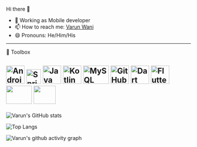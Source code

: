 Hi there 👋

<ul>
  
<li>🌱 Working as Mobile developer</li>
<li><g-emoji class="g-emoji" alias="mailbox" fallback-src="https://github.githubassets.com/images/icons/emoji/unicode/1f4eb.png">📫</g-emoji> How to reach me: <a href="https://www.linkedin.com/in/varun-wani-022/" rel="nofollow">Varun Wani</a></li>
<li>😄 Pronouns: He/Him/His</li>
</ul>


---
🧰 Toolbox
 
<img src="https://cdn.worldvectorlogo.com/logos/android-logomark.svg" alt="Android logo" width="50" height="50"/>          <img src="https://cdn.worldvectorlogo.com/logos/spring-3.svg" alt="Spring logo" width="40" height="40"/>          <img src="https://cdn.worldvectorlogo.com/logos/java-4.svg" alt="Java Logo" width="50" height="50"/>          <img src="https://cdn.worldvectorlogo.com/logos/kotlin-1.svg" alt="Kotlin logo" width="50" height="50"/>          <img src="https://static.cdnlogo.com/logos/m/47/mysql.svg" alt="MySQL Logo" width="70" height="50"/>          <img src="https://cdn-icons-png.flaticon.com/512/25/25231.png" alt="GitHub Logo" width="50" height="50"/>          <img src="https://www.vectorlogo.zone/logos/dartlang/dartlang-icon.svg" alt="Dart Logo" width="50" height="50"/>          <img src="https://cdn.worldvectorlogo.com/logos/flutter.svg" alt="Flutter Logo" width="50" height="50"/>          <img src="https://1000logos.net/wp-content/uploads/2021/05/Atlassian-Logo-2010s1.png" width="70" height="50"/>          <img src="https://sue.eu/wp-content/uploads/sites/6/2022/07/bitbucket-logo-920x920-sue-v01.png" width="60" height="50"/>
---


![Varun's GitHub stats](https://github-readme-stats.vercel.app/api?username=varunwani22&show_icons=true&theme=radical)

![Top Langs](https://github-readme-stats.vercel.app/api/top-langs/?username=varunwani22&layout=compact&theme=dracula)


![Varun's github activity graph](https://activity-graph.herokuapp.com/graph?username=varunwani22&theme=dracula)
